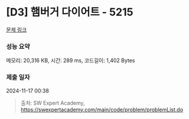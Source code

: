 # [D3] 햄버거 다이어트 - 5215 

[문제 링크](https://swexpertacademy.com/main/code/problem/problemDetail.do?contestProbId=AWT-lPB6dHUDFAVT) 

### 성능 요약

메모리: 20,316 KB, 시간: 289 ms, 코드길이: 1,402 Bytes

### 제출 일자

2024-11-17 00:38



> 출처: SW Expert Academy, https://swexpertacademy.com/main/code/problem/problemList.do